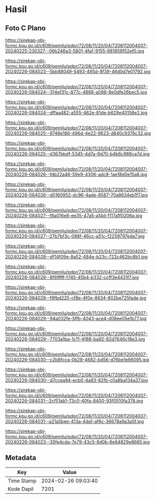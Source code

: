 # Hasil

## Foto C Plano

https://sirekap-obj-formc.kpu.go.id/c609/pemilu/pdpr/72/08/11/20/04/7208112004007-20240225-230327--06b246a3-5801-4fa1-9155-681859f52ef0.jpg

https://sirekap-obj-formc.kpu.go.id/c609/pemilu/pdpr/72/08/11/20/04/7208112004007-20240226-084023--5bb88049-5493-465d-8f39-46d0d7e01792.jpg

https://sirekap-obj-formc.kpu.go.id/c609/pemilu/pdpr/72/08/11/20/04/7208112004007-20240226-084024--314ef31c-877c-4868-a088-8e0dfe26bec5.jpg

https://sirekap-obj-formc.kpu.go.id/c609/pemilu/pdpr/72/08/11/20/04/7208112004007-20240226-084024--dffaa482-a555-462e-81de-b629e40158e2.jpg

https://sirekap-obj-formc.kpu.go.id/c609/pemilu/pdpr/72/08/11/20/04/7208112004007-20240226-084025--9746e186-496d-4e22-9623-d640c9376c32.jpg

https://sirekap-obj-formc.kpu.go.id/c609/pemilu/pdpr/72/08/11/20/04/7208112004007-20240226-084025--d367bbdf-5345-4d7a-9d70-b4b6c988ca7d.jpg

https://sirekap-obj-formc.kpu.go.id/c609/pemilu/pdpr/72/08/11/20/04/7208112004007-20240226-084026--fdb22a46-59e9-4306-adc8-1ae18d0e15a8.jpg

https://sirekap-obj-formc.kpu.go.id/c609/pemilu/pdpr/72/08/11/20/04/7208112004007-20240226-084026--d0160952-dc96-4ade-8587-70a8634eb1f7.jpg

https://sirekap-obj-formc.kpu.go.id/c609/pemilu/pdpr/72/08/11/20/04/7208112004007-20240226-084027--f8a016e8-ee35-47a5-a14d-f117a1f0206a.jpg

https://sirekap-obj-formc.kpu.go.id/c609/pemilu/pdpr/72/08/11/20/04/7208112004007-20240226-084027--27b7bf3c-088f-46cc-a51c-f2259797eda7.jpg

https://sirekap-obj-formc.kpu.go.id/c609/pemilu/pdpr/72/08/11/20/04/7208112004007-20240226-084028--df14f09e-8a52-484e-b23c-722c462bc8b1.jpg

https://sirekap-obj-formc.kpu.go.id/c609/pemilu/pdpr/72/08/11/20/04/7208112004007-20240226-084028--8f6fffff-f745-45b4-b332-ccff3e4431f7.jpg

https://sirekap-obj-formc.kpu.go.id/c609/pemilu/pdpr/72/08/11/20/04/7208112004007-20240226-084028--f9fbd225-cf8e-4f0e-8634-802be725fade.jpg

https://sirekap-obj-formc.kpu.go.id/c609/pemilu/pdpr/72/08/11/20/04/7208112004007-20240226-084029--94a032fe-5ffb-4043-ace4-d08ee05e1b77.jpg

https://sirekap-obj-formc.kpu.go.id/c609/pemilu/pdpr/72/08/11/20/04/7208112004007-20240226-084029--7703a1ba-1c11-4f88-ba92-82d7646c18e3.jpg

https://sirekap-obj-formc.kpu.go.id/c609/pemilu/pdpr/72/08/11/20/04/7208112004007-20240226-084030--c2b8fcca-0b28-4682-bd56-d76be1e66095.jpg

https://sirekap-obj-formc.kpu.go.id/c609/pemilu/pdpr/72/08/11/20/04/7208112004007-20240226-084030--d7ccea84-ecb0-4a83-82fb-c0a8ba134a37.jpg

https://sirekap-obj-formc.kpu.go.id/c609/pemilu/pdpr/72/08/11/20/04/7208112004007-20240226-084031--2cf51ab1-73c0-40fa-8400-93f0510fa378.jpg

https://sirekap-obj-formc.kpu.go.id/c609/pemilu/pdpr/72/08/11/20/04/7208112004007-20240226-084031--a21a5bee-413a-4da1-af6c-36678a9a3a5f.jpg

https://sirekap-obj-formc.kpu.go.id/c609/pemilu/pdpr/72/08/11/20/04/7208112004007-20240226-084023--35fe4cda-7e79-43c5-8d0b-6e64829e8665.jpg


## Metadata

| Key        | Value               |
| ---------- | ------------------- |
| Time Stamp | 2024-02-26 09:03:40 |
| Kode Dapil | 7201                |




